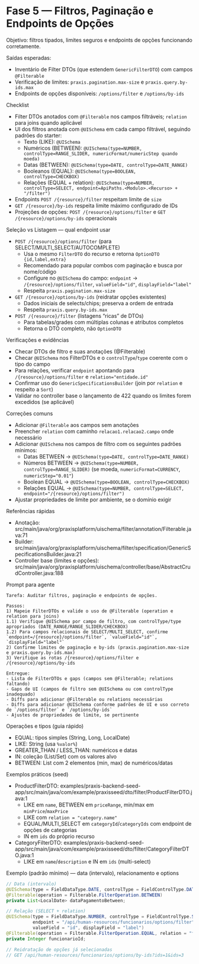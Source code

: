 # Fase 5 — Filtros, Paginação e Endpoints de Opções

Objetivo: filtros tipados, limites seguros e endpoints de opções funcionando corretamente.

Saídas esperadas:

- Inventário de Filter DTOs (que estendem `GenericFilterDTO`) com campos `@Filterable`
- Verificação de limites: `praxis.pagination.max-size` e `praxis.query.by-ids.max`
- Endpoints de opções disponíveis: `/options/filter` e `/options/by-ids`

Checklist

- Filter DTOs anotados com `@Filterable` nos campos filtráveis; `relation` para joins quando aplicável
- UI dos filtros anotada com `@UISchema` em cada campo filtrável, seguindo padrões do starter:
  - Texto (LIKE): `@UISchema`
  - Numéricos (BETWEEN): `@UISchema(type=NUMBER, controlType=RANGE_SLIDER, numericFormat/numericStep quando moeda)`
  - Datas (BETWEEN): `@UISchema(type=DATE, controlType=DATE_RANGE)`
  - Booleanos (EQUAL): `@UISchema(type=BOOLEAN, controlType=CHECKBOX)`
  - Relações (EQUAL + relation): `@UISchema(type=NUMBER, controlType=SELECT, endpoint=ApiPaths.<Modulo>.<Recurso> + "/filter")`
- Endpoints `POST /{resource}/filter` respeitam limite de `size`
- `GET /{resource}/by-ids` respeita limite máximo configurado de IDs
- Projeções de opções: `POST /{resource}/options/filter` e `GET /{resource}/options/by-ids` operacionais

Seleção vs Listagem — qual endpoint usar

- `POST /{resource}/options/filter` (para SELECT/MULTI_SELECT/AUTOCOMPLETE)
  - Usa o mesmo `FilterDTO` do recurso e retorna `OptionDTO {id,label,extra}`
  - Recomendado para popular combos com paginação e busca por nome/código
  - Configure no `@UISchema` do campo: `endpoint` → `/{resource}/options/filter`, `valueField="id"`, `displayField="label"`
  - Respeita `praxis.pagination.max-size`
- `GET /{resource}/options/by-ids` (reidratar opções existentes)
  - Dados iniciais de selects/chips; preserva a ordem de entrada
  - Respeita `praxis.query.by-ids.max`
- `POST /{resource}/filter` (listagens “ricas” de DTOs)
  - Para tabelas/grades com múltiplas colunas e atributos completos
  - Retorna o DTO completo, não `OptionDTO`

Verificações e evidências

- Checar DTOs de filtro e suas anotações (@Filterable)
- Checar `@UISchema` nos FilterDTOs e o `controlType`/`type` coerente com o tipo do campo
- Para relações, verificar `endpoint` apontando para `/{resource}/options/filter` e `relation="entidade.id"`
- Confirmar uso do `GenericSpecificationsBuilder` (join por `relation` e respeito a `Sort`)
- Validar no controller base o lançamento de 422 quando os limites forem excedidos (se aplicável)

Correções comuns

- Adicionar `@Filterable` aos campos sem anotações
- Preencher `relation` com caminho `relacao1.relacao2.campo` onde necessário
- Adicionar `@UISchema` nos campos de filtro com os seguintes padrões mínimos:
  - Datas BETWEEN → `@UISchema(type=DATE, controlType=DATE_RANGE)`
  - Números BETWEEN → `@UISchema(type=NUMBER, controlType=RANGE_SLIDER)` (se moeda, `numericFormat=CURRENCY`, `numericStep="0.01"`)
  - Boolean EQUAL → `@UISchema(type=BOOLEAN, controlType=CHECKBOX)`
  - Relações EQUAL → `@UISchema(type=NUMBER, controlType=SELECT, endpoint="/{resource}/options/filter")`
- Ajustar propriedades de limite por ambiente, se o domínio exigir

Referências rápidas

- Anotação: src/main/java/org/praxisplatform/uischema/filter/annotation/Filterable.java:71
- Builder: src/main/java/org/praxisplatform/uischema/filter/specification/GenericSpecificationsBuilder.java:21
- Controller base (limites e opções): src/main/java/org/praxisplatform/uischema/controller/base/AbstractCrudController.java:188

Prompt para agente

```
Tarefa: Auditar filtros, paginação e endpoints de opções.

Passos:
1) Mapeie FilterDTOs e valide o uso de @Filterable (operation e relation para joins)
1.1) Verifique @UISchema por campo de filtro, com controlType/type apropriados (DATE_RANGE/RANGE_SLIDER/CHECKBOX)
1.2) Para campos relacionais de SELECT/MULTI_SELECT, confirme `endpoint=/{resource}/options/filter`, `valueField="id"`, `displayField="label"`
2) Confirme limites de paginação e by-ids (praxis.pagination.max-size e praxis.query.by-ids.max)
3) Verifique as rotas /{resource}/options/filter e /{resource}/options/by-ids

Entregue:
- Lista de FilterDTOs e gaps (campos sem @Filterable; relations faltando)
- Gaps de UI (campos de filtro sem @UISchema ou com controlType inadequado)
- Diffs para adicionar @Filterable ou relations necessárias
- Diffs para adicionar @UISchema conforme padrões de UI e uso correto de `/options/filter` e `/options/by-ids`
- Ajustes de propriedades de limite, se pertinente
```

Operações e tipos (guia rápido)

- EQUAL: tipos simples (String, Long, LocalDate)
- LIKE: String (usa `%valor%`)
- GREATER_THAN / LESS_THAN: numéricos e datas
- IN: coleção (List/Set) com os valores alvo
- BETWEEN: List com 2 elementos (min, max) de numéricos/datas

Exemplos práticos (seed)

- ProductFilterDTO: examples/praxis-backend-seed-app/src/main/java/com/example/praxisseed/dto/filter/ProductFilterDTO.java:1
  - LIKE em `name`, BETWEEN em `priceRange`, min/max em `minPrice`/`maxPrice`
  - LIKE com `relation = "category.name"`
  - EQUAL/MULTI_SELECT em `categoryId`/`categoryIds` com endpoint de opções de categorias
  - IN em `ids` do próprio recurso
- CategoryFilterDTO: examples/praxis-backend-seed-app/src/main/java/com/example/praxisseed/dto/filter/CategoryFilterDTO.java:1
  - LIKE em `name`/`description` e IN em `ids` (multi-select)

Exemplo (padrão mínimo) — data (intervalo), relacionamento e options

```java
// Data (intervalo)
@UISchema(type = FieldDataType.DATE, controlType = FieldControlType.DATE_RANGE)
@Filterable(operation = Filterable.FilterOperation.BETWEEN)
private List<LocalDate> dataPagamentoBetween;

// Relação (SELECT + relation)
@UISchema(type = FieldDataType.NUMBER, controlType = FieldControlType.SELECT,
          endpoint = "/api/human-resources/funcionarios/options/filter",
          valueField = "id", displayField = "label")
@Filterable(operation = Filterable.FilterOperation.EQUAL, relation = "funcionario.id")
private Integer funcionarioId;

// Reidratação de opções já selecionadas
// GET /api/human-resources/funcionarios/options/by-ids?ids=1&ids=3
```
